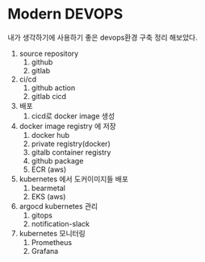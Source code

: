 # Modern DEVOPS

내가 생각하기에 사용하기 좋은 devops환경 구축 정리 해보았다.

1. source repository
   1. github
   2. gitlab
2. ci/cd
   1. github action
   2. gitlab cicd
3. 배포
   1. cicd로 docker image 생성
4. docker image registry 에 저장
   1. docker hub
   2. private registry\(docker\)
   3. gitalb container registry
   4. github package
   5. ECR \(aws\)
5. kubernetes 에서 도커이미지들 배포
   1. bearmetal
   2. EKS \(aws\)
6. argocd kubernetes 관리
   1. gitops
   2. notification-slack
7. kubernetes 모니터링
   1. Prometheus
   2. Grafana

